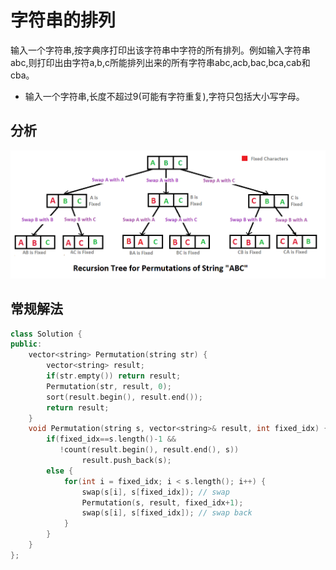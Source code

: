 # 字符串的排列

输入一个字符串,按字典序打印出该字符串中字符的所有排列。例如输入字符串abc,则打印出由字符a,b,c所能排列出来的所有字符串abc,acb,bac,bca,cab和cba。  

- 输入一个字符串,长度不超过9(可能有字符重复),字符只包括大小写字母。

## 分析

![img](./permutationOfString.png)

## 常规解法

```cpp
class Solution {
public:
    vector<string> Permutation(string str) {
        vector<string> result;
        if(str.empty()) return result;
        Permutation(str, result, 0);
        sort(result.begin(), result.end());
        return result;
    }
    void Permutation(string s, vector<string>& result, int fixed_idx) {
        if(fixed_idx==s.length()-1 &&
           !count(result.begin(), result.end(), s))
                result.push_back(s);
        else {
            for(int i = fixed_idx; i < s.length(); i++) {
                swap(s[i], s[fixed_idx]); // swap
                Permutation(s, result, fixed_idx+1);
                swap(s[i], s[fixed_idx]); // swap back
            }
        }
    }
};
```
